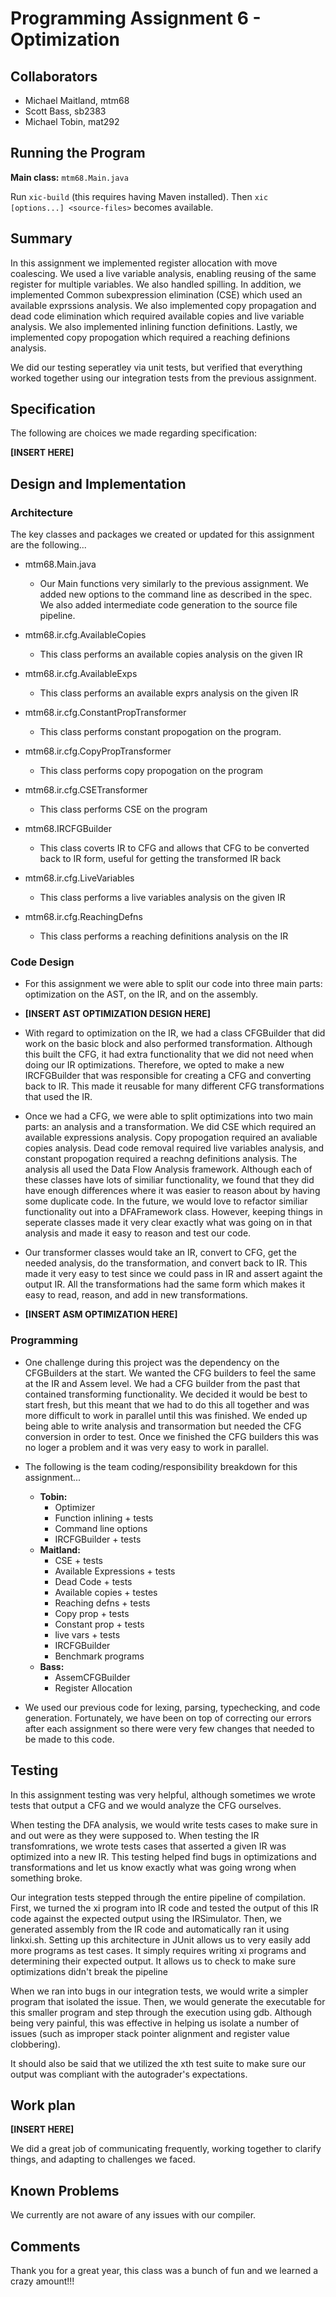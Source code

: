 # Programming Assignment 6 - Optimization

## Collaborators
* Michael Maitland, mtm68
* Scott Bass, sb2383
* Michael Tobin, mat292

## Running the Program

**Main class:** `mtm68.Main.java`

Run `xic-build` (this requires having Maven installed). Then `xic [options...] <source-files>` becomes available.

## Summary

In this assignment we implemented register allocation with move coalescing. We used a live variable analysis,  enabling reusing of the same register for multiple variables. We also handled spilling. In addition, we implemented Common subexpression elimination (CSE) which used an available exprssions analysis. We also implemented copy propagation and dead code elimination which required available copies and live variable analysis. We also implemented inlining function definitions. Lastly, we implemented copy propogation which required a reaching definions analysis.

We did our testing seperatley via unit tests, but verified that everything worked together using our integration tests from the previous assignment.

## Specification

The following are choices we made regarding specification:

**[INSERT HERE]**

## Design and Implementation 

### Architecture ###
The key classes and packages we created or updated for this assignment are the following...
 
- mtm68.Main.java
    - Our Main functions very similarly to the previous assignment. We added new options to the command line as described in the spec. We also added intermediate code generation to the source file pipeline. 

- mtm68.ir.cfg.AvailableCopies
    - This class performs an available copies analysis on the given IR

- mtm68.ir.cfg.AvailableExps
    - This class performs an available exprs analysis on the given IR
    
- mtm68.ir.cfg.ConstantPropTransformer
    - This class performs constant propogation on the program.

- mtm68.ir.cfg.CopyPropTransformer
    - This class performs copy propogation on the program

- mtm68.ir.cfg.CSETransformer
    - This class performs CSE on the program

- mtm68.IRCFGBuilder
    - This class coverts IR to CFG and allows that CFG to be converted back to IR form, useful for getting the transformed IR back

- mtm68.ir.cfg.LiveVariables
    - This class performs a live variables analysis on the given IR

- mtm68.ir.cfg.ReachingDefns
    - This class performs a reaching definitions analysis on the IR

### Code Design ###

- For this assignment we were able to split our code into three main parts: optimization on the AST, on the IR, and on the assembly. 

- **[INSERT AST OPTIMIZATION DESIGN HERE]**

- With regard to optimization on the IR, we had a class CFGBuilder that did work on the basic block and also performed transformation. Although this built the CFG, it had extra functionality that we did not need when doing our IR optimizations. Therefore, we opted to make a new IRCFGBuilder that was responsible for creating a CFG and converting back to IR. This made it reusable for many different CFG transformations that used the IR.

- Once we had a CFG, we were able to split optimizations into two main parts: an analysis and a transformation. We did CSE which required an available expressions analysis. Copy propogation required an avaliable copies analysis. Dead code removal required live variables analysis, and constant propogation required a reachng definitions analysis. The analysis all used the Data Flow Analysis framework. Although each of these classes have lots of similiar functionality, we found that they did have enough differences where it was easier to reason about by having some duplicate code. In the future, we would love to refactor similiar functionality out into a DFAFramework class. However, keeping things in seperate classes made it very clear exactly what was going on in that analysis and made it easy to reason and test our code.

- Our transformer classes would take an IR, convert to CFG, get the needed analysis, do the transformation, and convert back to IR. This made it very easy to test since we could pass in IR and assert againt the output IR. All the transformations had the same form which makes it easy to read, reason, and add in new transformations.

- **[INSERT ASM OPTIMIZATION HERE]**


### Programming ###

- One challenge during this project was the dependency on the CFGBuilders at the start. We wanted the CFG builders to feel the same at the IR and Assem level. We had a CFG builder from the past that contained transforming functionality. We decided it would be best to start fresh, but this meant that we had to do this all together and was more difficult to work in parallel until this was finished. We ended up being able to write analysis and transormation but needed the CFG conversion in order to test. Once we finished the CFG builders this was no loger a problem and it was very easy to work in parallel.

- The following is the team coding/responsibility breakdown for this assignment...
    - **Tobin:** 
        * Optimizer
        * Function inlining + tests
        * Command line options
        * IRCFGBuilder + tests
    - **Maitland:**
        * CSE + tests
        * Available Expressions + tests
        * Dead Code + tests
        * Available copies + testes
        * Reaching defns + tests
        * Copy prop + tests
        * Constant prop + tests
        * live vars + tests
        * IRCFGBuilder
        * Benchmark programs
    - **Bass:**
        * AssemCFGBuilder
        * Register Allocation

        
 - We used our previous code for lexing, parsing, typechecking, and code generation. Fortunately, we have been on top of correcting our errors after each assignment so there were very few changes that needed to be made to this code.
 
## Testing

In this assignment testing was very helpful, although sometimes we wrote tests that output a CFG and we would analyze the CFG ourselves.

When testing the DFA analysis, we would write tests cases to make sure in and out were as they were supposed to. When testing the IR transfomrations, we wrote tests cases that asserted a given IR was optimized into a new IR. This testing helped find bugs in optimizations and transformations and let us know exactly what was going wrong when something broke.

Our integration tests stepped through the entire pipeline of compilation. First, we turned the xi program into IR code and tested the output of this IR code against the expected output using the IRSimulator. Then, we generated assembly from the IR code and automatically ran it using linkxi.sh. Setting up this architecture in JUnit allows us to very easily add more programs as test cases. It simply requires writing xi programs and determining their expected output. It allows us to check to make sure optimizations didn't break the pipeline

When we ran into bugs in our integration tests, we would write a simpler program that isolated the issue. Then, we would generate the executable for this smaller program and step through the execution using gdb. Although being very painful, this was effective in helping us isolate a number of issues (such as improper stack pointer alignment and register value clobbering).

It should also be said that we utilized the xth test suite to make sure our output was compliant with the autograder's expectations.

## Work plan

**[INSERT HERE]**

We did a great job of communicating frequently, working together to clarify things, and adapting to challenges we faced.

## Known Problems

We currently are not aware of any issues with our compiler.

## Comments

Thank you for a great year, this class was a bunch of fun and we learned a crazy amount!!!
